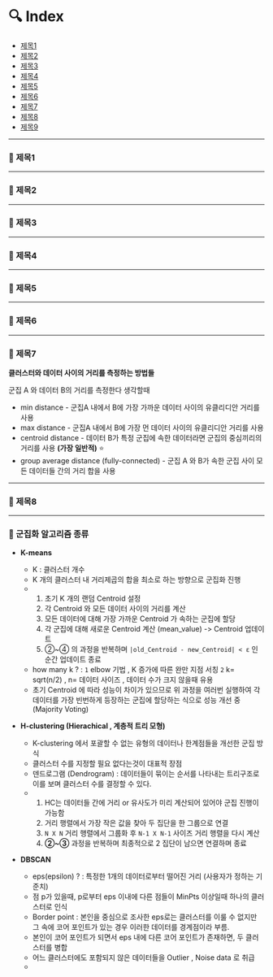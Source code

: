 # :mag: Index

- [제목1](#idx1) 
- [제목2](#idx2) 
- [제목3](#idx3)
- [제목4](#idx4) 
- [제목5](#idx5)
- [제목6](#idx6)
- [제목7](#idx7)
- [제목8](#idx8)
- [제목9](#idx9)

---



### :radio_button: 제목1 <a id="idx1"></a>





---


### :radio_button: 제목2 <a id="idx2"></a>





---


### :radio_button: 제목3 <a id="idx3"></a>





---


### :radio_button: 제목4 <a id="idx4"></a>





---


### :radio_button: 제목5 <a id="idx5"></a>





---


### :radio_button: 제목6 <a id="idx6"></a>





---


### :radio_button: 제목7 <a id="idx7"></a>

__클러스터와 데이터 사이의 거리를 측정하는 방법들__ 

군집 A 와 데이터 B의 거리를 측정한다 생각할때

- min distance - 군집A 내에서 B에 가장 가까운 데이터 사이의 유클리디안 거리를 사용
- max distance - 군집A 내에서 B에 가장 먼 데이터 사이의 유클리디안 거리를 사용 
- centroid distance - 데이터 B가 특정 군집에 속한 데이터라면 군집의 중심끼리의 거리를 사용 __(가장 일반적)__ :star: 
- group average distance (fully-connected) - 군집 A 와 B가 속한 군집 사이 모든 데이터들 간의 거리 합을 사용



---


### :radio_button: 제목8 <a id="idx8"></a>





---

### :radio_button: 군집화 알고리즘 종류 <a id="idx9"></a>

- __K-means__ 
  	- K : 클러스터 개수
   - K 개의 클러스터 내 거리제곱의 합을 최소로 하는 방향으로 군집화 진행
   - 1. 초기 K 개의 랜덤 Centroid 설정 
     2. 각 Centroid 와 모든 데이터 사이의 거리를 계산
     3. 모든 데이터에 대해 가장 가까운 Centroid 가 속하는 군집에 할당
     4. 각 군집에 대해 새로운 Centroid 계산 (mean_value) -> Centroid 업데이트
     5. ②~④ 의 과정을 반복하며 `|old_Centroid - new_Centroid| < ε` 인 순간 업데이트 종료
  - how many k ? : `1` elbow 기법 , K 증가에 따른 완만 지점 서칭 `2` k= sqrt(n/2) , n= 데이터 사이즈 , 데이터 수가 크지 않을때 유용 
   - 초기 Centroid 에 따라 성능이 차이가 있으므로 위 과정을 여러번 실행하여 각 데이터를 가장 빈번하게 등장하는 군집에 할당하는 식으로 성능 개선 중 (Majority Voting)

- __H-clustering (Hierachical , 계층적 트리 모형)__ 
  - K-clustering 에서 포괄할 수 없는 유형의 데이터나 한계점들을 개선한 군집 방식
  - 클러스터 수를 지정할 필요 없다는것이 대표적 장점
  - 덴드로그램 (Dendrogram) : 데이터들이 묶이는 순서를 나타내는 트리구조로 이를 보며 클러스터 수를 결정할 수 있다.
  - 1. HC는 데이터들 간에 거리 or 유사도가 미리 계산되어 있어야 군집 진행이 가능함
    2. 거리 행렬에서 가장 작은 값을 찾아 두 집단을 한 그룹으로 연결
    3. `N X N` 거리 행렬에서 그룹화 후 `N-1 X N-1` 사이즈 거리 행렬을 다시 계산
    4. __②~③__ 과정을  반복하며 최종적으로 2 집단이 남으면 연결하며 종료
- __DBSCAN__ 
  - eps(epsilon) ? : 특정한 1개의 데이터로부터 떨어진 거리 (사용자가 정하는 기준치)
  - 점 p가 있을때, p로부터 eps 이내에 다른 점들이 MinPts 이상일때 하나의 클러스터로 인식
  - Border point : 본인을 중심으로 조사한 eps로는 클러스터를 이룰 수 없지만 그 속에 코어 포인트가 있는 경우 이러한 데이터를 경계점이라 부름. 
  - 본인이 코어 포인트가 되면서 eps 내에 다른 코어 포인트가 존재하면, 두 클러스터를 병합
  - 어느 클러스터에도 포함되지 않은 데이터들을 Outlier , Noise data 로 취급
  - 